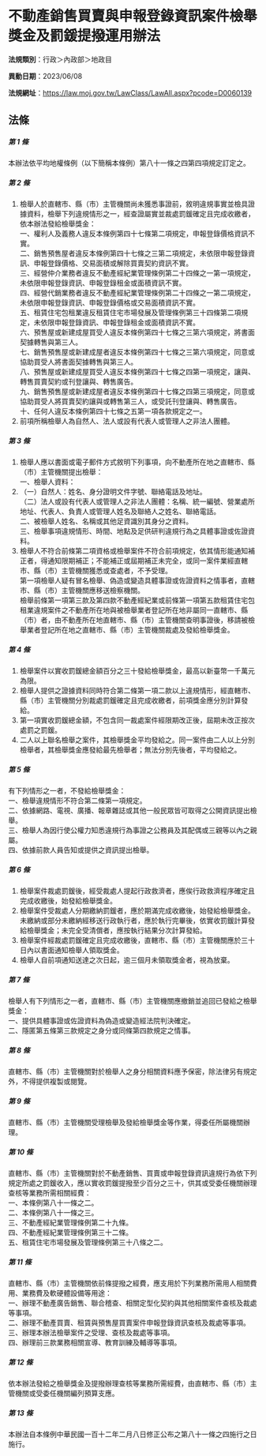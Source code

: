 # 不動產銷售買賣與申報登錄資訊案件檢舉獎金及罰鍰提撥運用辦法

**法規類別**：行政＞內政部＞地政目

**異動日期**：2023/06/08  

**法規網址**：https://law.moj.gov.tw/LawClass/LawAll.aspx?pcode=D0060139





## 法條
##### 第 1 條
本辦法依平均地權條例（以下簡稱本條例）第八十一條之四第四項規定訂定之。

##### 第 2 條
1. 檢舉人於直轄市、縣（市）主管機關尚未獲悉事證前，敘明違規事實並檢具證據資料，檢舉下列違規情形之一，經查證屬實並裁處罰鍰確定且完成收繳者，依本辦法發給檢舉獎金：  
一、權利人及義務人違反本條例第四十七條第二項規定，申報登錄價格資訊不實。  
二、銷售預售屋者違反本條例第四十七條之三第二項規定，未依限申報登錄資訊、申報登錄價格、交易面積或解除買賣契約資訊不實。  
三、經營仲介業務者違反不動產經紀業管理條例第二十四條之一第一項規定，未依限申報登錄資訊、申報登錄租金或面積資訊不實。  
四、經營代銷業務者違反不動產經紀業管理條例第二十四條之一第二項規定，未依限申報登錄資訊、申報登錄價格或交易面積資訊不實。  
五、租賃住宅包租業違反租賃住宅市場發展及管理條例第三十四條第二項規定，未依限申報登錄資訊、申報登錄租金或面積資訊不實。  
六、預售屋或新建成屋買受人違反本條例第四十七條之三第六項規定，將書面契據轉售與第三人。  
七、銷售預售屋或新建成屋者違反本條例第四十七條之三第六項規定，同意或協助買受人將書面契據轉售與第三人。  
八、預售屋或新建成屋買受人違反本條例第四十七條之四第一項規定，讓與、轉售買賣契約或刊登讓與、轉售廣告。  
九、銷售預售屋或新建成屋者違反本條例第四十七條之四第三項規定，同意或協助買受人將買賣契約讓與或轉售第三人，或受託刊登讓與、轉售廣告。  
十、任何人違反本條例第四十七條之五第一項各款規定之一。
1. 前項所稱檢舉人為自然人、法人或設有代表人或管理人之非法人團體。

##### 第 3 條
1. 檢舉人應以書面或電子郵件方式敘明下列事項，向不動產所在地之直轄市、縣（市）主管機關提出檢舉：  
一、檢舉人資料：
1. （一）自然人：姓名、身分證明文件字號、聯絡電話及地址。  
（二）法人或設有代表人或管理人之非法人團體：名稱、統一編號、營業處所地址、代表人、負責人或管理人姓名及聯絡人之姓名、聯絡電話。  
二、被檢舉人姓名、名稱或其他足資識別其身分之資料。  
三、檢舉事項違規情形、時間、地點及足供研判違規行為之具體事證或佐證資料。
1. 檢舉人不符合前條第二項資格或檢舉案件不符合前項規定，依其情形能通知補正者，得通知限期補正；不能補正或屆期補正未完全，或同一案件業經直轄市、縣（市）主管機關獲悉或查處者，不予受理。  
第一項檢舉人疑有冒名檢舉、偽造或變造具體事證或佐證資料之情事者，直轄市、縣（市）主管機關應移送檢察機關。  
檢舉前條第一項第三款及第四款不動產經紀業或前條第一項第五款租賃住宅包租業違規案件之不動產所在地與被檢舉業者登記所在地非屬同一直轄市、縣（市）者，由不動產所在地直轄市、縣（市）主管機關查明事證後，移請被檢舉業者登記所在地之直轄市、縣（市）主管機關裁處及發給檢舉獎金。

##### 第 4 條
1. 檢舉案件以實收罰鍰總金額百分之三十發給檢舉獎金，最高以新臺幣一千萬元為限。
1. 檢舉人提供之證據資料同時符合第二條第一項二款以上違規情形，經直轄市、縣（市）主管機關分別裁處罰鍰確定且完成收繳者，前項獎金應分別計算發給。
1. 第一項實收罰鍰總金額，不包含同一裁處案件經限期改正後，屆期未改正按次處罰之罰鍰。
1. 二人以上聯名檢舉之案件，其檢舉獎金平均發給之。同一案件由二人以上分別檢舉者，其檢舉獎金應發給最先檢舉者；無法分別先後者，平均發給之。

##### 第 5 條
有下列情形之一者，不發給檢舉獎金：  
一、檢舉違規情形不符合第二條第一項規定。  
二、依據網路、電視、廣播、報章雜誌或其他一般民眾皆可取得之公開資訊提出檢舉。  
三、檢舉人為因行使公權力知悉違規行為事證之公務員及其配偶或三親等以內之親屬。  
四、依據前款人員告知或提供之資訊提出檢舉。  

##### 第 6 條
1. 檢舉案件裁處罰鍰後，經受裁處人提起行政救濟者，應俟行政救濟程序確定且完成收繳後，始發給檢舉獎金。
1. 檢舉案件受裁處人分期繳納罰鍰者，應於期滿完成收繳後，始發給檢舉獎金。未繳納或部分未繳納經移送行政執行者，應於執行完畢後，依實收罰鍰計算發給檢舉獎金；未完全受清償者，應按執行結果分次計算發給。
1. 檢舉案件經裁處罰鍰確定且完成收繳後，直轄市、縣（市）主管機關應於三十日內以書面通知檢舉人領取獎金。
1. 檢舉人自前項通知送達之次日起，逾三個月未領取獎金者，視為放棄。

##### 第 7 條
檢舉人有下列情形之一者，直轄市、縣（市）主管機關應撤銷並追回已發給之檢舉獎金：  
一、提供具體事證或佐證資料為偽造或變造經法院判決確定。  
二、隱匿第五條第三款規定之身分或同條第四款規定之情事。  

##### 第 8 條
直轄市、縣（市）主管機關對於檢舉人之身分相關資料應予保密，除法律另有規定外，不得提供複製或閱覽。

##### 第 9 條
直轄市、縣（市）主管機關受理檢舉及發給檢舉獎金等作業，得委任所屬機關辦理。

##### 第 10 條
直轄市、縣（市）主管機關對於不動產銷售、買賣或申報登錄資訊違規行為依下列規定所處之罰鍰收入，應以實收罰鍰提撥至少百分之三十，供其或受委任機關辦理查核等業務所需相關經費：  
一、本條例第八十一條之二。  
二、本條例第八十一條之三。  
三、不動產經紀業管理條例第二十九條。  
四、不動產經紀業管理條例第三十二條。  
五、租賃住宅市場發展及管理條例第三十八條之二。  

##### 第 11 條
直轄市、縣（市）主管機關依前條提撥之經費，應支用於下列業務所需用人相關費用、業務費及軟硬體設備等用途：  
一、辦理不動產廣告銷售、聯合稽查、相關定型化契約與其他相關案件查核及裁處等事項。  
二、辦理不動產買賣、租賃與預售屋買賣案件申報登錄資訊查核及裁處等事項。  
三、辦理本辦法檢舉案件之受理、查核及裁處等事項。  
四、辦理前三款業務相關宣導、教育訓練及輔導等事項。  

##### 第 12 條
依本辦法發給之檢舉獎金及提撥辦理查核等業務所需經費，由直轄市、縣（市）主管機關或受委任機關編列預算支應。

##### 第 13 條
本辦法自本條例中華民國一百十二年二月八日修正公布之第八十一條之四施行之日施行。


